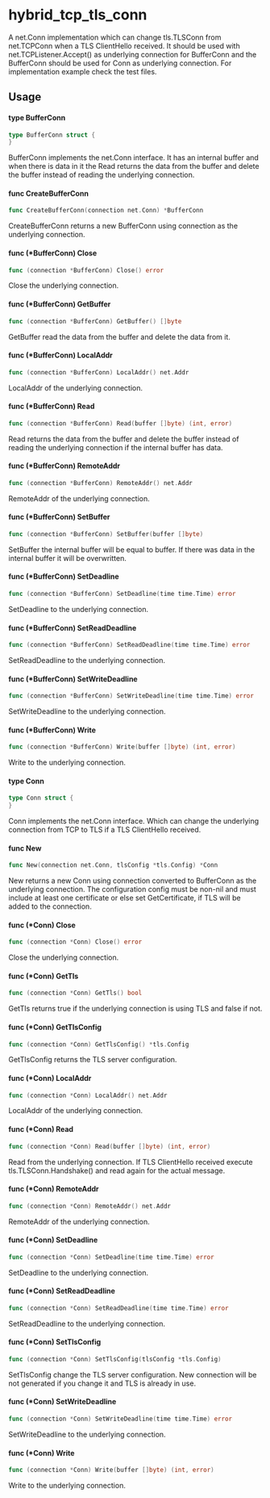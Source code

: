 # hybrid_tcp_tls_conn

A net.Conn implementation which can change tls.TLSConn from net.TCPConn when a
TLS ClientHello received. It should be used with net.TCPListener.Accept() as
underlying connection for BufferConn and the BufferConn should be used for Conn
as underlying connection. For implementation example check the test files.

## Usage

#### type BufferConn

```go
type BufferConn struct {
}
```

BufferConn implements the net.Conn interface. It has an internal buffer and when
there is data in it the Read returns the data from the buffer and delete the
buffer instead of reading the underlying connection.

#### func  CreateBufferConn

```go
func CreateBufferConn(connection net.Conn) *BufferConn
```

CreateBufferConn returns a new BufferConn using connection as the underlying
connection.

#### func (*BufferConn) Close

```go
func (connection *BufferConn) Close() error
```

Close the underlying connection.

#### func (*BufferConn) GetBuffer

```go
func (connection *BufferConn) GetBuffer() []byte
```

GetBuffer read the data from the buffer and delete the data from it.

#### func (*BufferConn) LocalAddr

```go
func (connection *BufferConn) LocalAddr() net.Addr
```

LocalAddr of the underlying connection.

#### func (*BufferConn) Read

```go
func (connection *BufferConn) Read(buffer []byte) (int, error)
```

Read returns the data from the buffer and delete the buffer instead of reading
the underlying connection if the internal buffer has data.

#### func (*BufferConn) RemoteAddr

```go
func (connection *BufferConn) RemoteAddr() net.Addr
```

RemoteAddr of the underlying connection.

#### func (*BufferConn) SetBuffer

```go
func (connection *BufferConn) SetBuffer(buffer []byte)
```

SetBuffer the internal buffer will be equal to buffer. If there was data in the
internal buffer it will be overwritten.

#### func (*BufferConn) SetDeadline

```go
func (connection *BufferConn) SetDeadline(time time.Time) error
```

SetDeadline to the underlying connection.

#### func (*BufferConn) SetReadDeadline

```go
func (connection *BufferConn) SetReadDeadline(time time.Time) error
```

SetReadDeadline to the underlying connection.

#### func (*BufferConn) SetWriteDeadline

```go
func (connection *BufferConn) SetWriteDeadline(time time.Time) error
```

SetWriteDeadline to the underlying connection.

#### func (*BufferConn) Write

```go
func (connection *BufferConn) Write(buffer []byte) (int, error)
```

Write to the underlying connection.

#### type Conn

```go
type Conn struct {
}
```

Conn implements the net.Conn interface. Which can change the underlying
connection from TCP to TLS if a TLS ClientHello received.

#### func  New

```go
func New(connection net.Conn, tlsConfig *tls.Config) *Conn
```

New returns a new Conn using connection converted to BufferConn as the
underlying connection. The configuration config must be non-nil and must include
at least one certificate or else set GetCertificate, if TLS will be added to the
connection.

#### func (*Conn) Close

```go
func (connection *Conn) Close() error
```

Close the underlying connection.

#### func (*Conn) GetTls

```go
func (connection *Conn) GetTls() bool
```

GetTls returns true if the underlying connection is using TLS and false if not.

#### func (*Conn) GetTlsConfig

```go
func (connection *Conn) GetTlsConfig() *tls.Config
```

GetTlsConfig returns the TLS server configuration.

#### func (*Conn) LocalAddr

```go
func (connection *Conn) LocalAddr() net.Addr
```

LocalAddr of the underlying connection.

#### func (*Conn) Read

```go
func (connection *Conn) Read(buffer []byte) (int, error)
```

Read from the underlying connection. If TLS ClientHello received execute
tls.TLSConn.Handshake() and read again for the actual message.

#### func (*Conn) RemoteAddr

```go
func (connection *Conn) RemoteAddr() net.Addr
```

RemoteAddr of the underlying connection.

#### func (*Conn) SetDeadline

```go
func (connection *Conn) SetDeadline(time time.Time) error
```

SetDeadline to the underlying connection.

#### func (*Conn) SetReadDeadline

```go
func (connection *Conn) SetReadDeadline(time time.Time) error
```

SetReadDeadline to the underlying connection.

#### func (*Conn) SetTlsConfig

```go
func (connection *Conn) SetTlsConfig(tlsConfig *tls.Config)
```

SetTlsConfig change the TLS server configuration. New connection will be not
generated if you change it and TLS is already in use.

#### func (*Conn) SetWriteDeadline

```go
func (connection *Conn) SetWriteDeadline(time time.Time) error
```

SetWriteDeadline to the underlying connection.

#### func (*Conn) Write

```go
func (connection *Conn) Write(buffer []byte) (int, error)
```

Write to the underlying connection.
